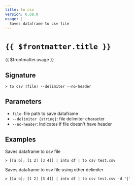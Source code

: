 ```yaml
---
title: to csv
version: 0.68.0
usage: |
  Saves dataframe to csv file
---
```


# <code>{{ $frontmatter.title }}</code>

<div style='white-space: pre-wrap;'>{{ $frontmatter.usage }}</div>

## Signature

```> to csv (file) --delimiter --no-header```

## Parameters

 -  `file`: file path to save dataframe
 -  `--delimiter {string}`: file delimiter character
 -  `--no-header`: Indicates if file doesn't have header

## Examples

Saves dataframe to csv file
```shell
> [[a b]; [1 2] [3 4]] | into df | to csv test.csv
```

Saves dataframe to csv file using other delimiter
```shell
> [[a b]; [1 2] [3 4]] | into df | to csv test.csv -d '|'
```
